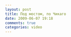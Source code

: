 ```yaml
---
layout: post
title: Под мостом, по Чикаго
date: 2009-06-07 19:18
comments: true
categories: video
---
```


<object height="385" width="640"><param name="movie" value="https://www.youtube.com/v/BpoUN0Q2bcM&hl=en&fs=1&hd=1"></param><param name="allowFullScreen" value="true"></param><param name="allowscriptaccess" value="always"></param><embed src="https://www.youtube.com/v/BpoUN0Q2bcM&hl=en&fs=1&hd=1" type="application/x-shockwave-flash" allowscriptaccess="always" allowfullscreen="true" width="640" height="385"></embed></object>